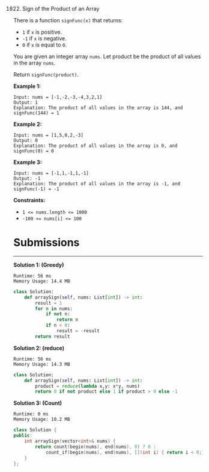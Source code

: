 1822. Sign of the Product of an Array

There is a function `signFunc(x)` that returns:

* `1` if `x` is positive.
* `-1` if `x` is negative.
* `0` if `x` is equal to `0`.

You are given an integer array `nums`. Let product be the product of all values in the array `nums`.

Return `signFunc(product)`.

 

**Example 1:**
```
Input: nums = [-1,-2,-3,-4,3,2,1]
Output: 1
Explanation: The product of all values in the array is 144, and signFunc(144) = 1
```

**Example 2:**
```
Input: nums = [1,5,0,2,-3]
Output: 0
Explanation: The product of all values in the array is 0, and signFunc(0) = 0
```

**Example 3:**
```
Input: nums = [-1,1,-1,1,-1]
Output: -1
Explanation: The product of all values in the array is -1, and signFunc(-1) = -1
```

**Constraints:**

* `1 <= nums.length <= 1000`
* `-100 <= nums[i] <= 100`

# Submissions
---
**Solution 1: (Greedy)**
```
Runtime: 56 ms
Memory Usage: 14.4 MB
```
```python
class Solution:
    def arraySign(self, nums: List[int]) -> int:
        result = 1
        for n in nums:
            if not n:
                return n
            if n < 0:
                result = -result
        return result
```

**Solution 2: (reduce)**
```
Runtime: 56 ms
Memory Usage: 14.3 MB
```
```python
class Solution:
    def arraySign(self, nums: List[int]) -> int:
        product = reduce(lambda x,y: x*y, nums)
        return 0 if not product else 1 if product > 0 else -1
```

**Solution 3: (Count)**
```
Runtime: 0 ms
Memory Usage: 10.2 MB
```
```c++
class Solution {
public:
    int arraySign(vector<int>& nums) {
        return count(begin(nums), end(nums), 0) ? 0 :
            count_if(begin(nums), end(nums), [](int i) { return i < 0;}) % 2 ? -1 : 1;
    }
};
```
